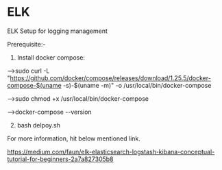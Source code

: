 # ELK
ELK Setup for logging management

Prerequisite:-

1) Install docker compose:

-->sudo curl -L "https://github.com/docker/compose/releases/download/1.25.5/docker-compose-$(uname -s)-$(uname -m)" -o /usr/local/bin/docker-compose

-->sudo chmod +x /usr/local/bin/docker-compose

-->docker-compose --version

2) bash delpoy.sh

For more information, hit below mentioned link.

https://medium.com/faun/elk-elasticsearch-logstash-kibana-conceptual-tutorial-for-beginners-2a7a827305b8
